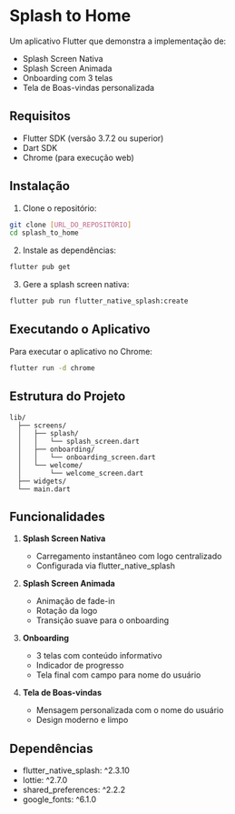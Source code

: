 # Splash to Home

Um aplicativo Flutter que demonstra a implementação de:
- Splash Screen Nativa
- Splash Screen Animada
- Onboarding com 3 telas
- Tela de Boas-vindas personalizada

## Requisitos

- Flutter SDK (versão 3.7.2 ou superior)
- Dart SDK
- Chrome (para execução web)

## Instalação

1. Clone o repositório:
```bash
git clone [URL_DO_REPOSITÓRIO]
cd splash_to_home
```

2. Instale as dependências:
```bash
flutter pub get
```

3. Gere a splash screen nativa:
```bash
flutter pub run flutter_native_splash:create
```

## Executando o Aplicativo

Para executar o aplicativo no Chrome:
```bash
flutter run -d chrome
```

## Estrutura do Projeto

```
lib/
  ├── screens/
  │   ├── splash/
  │   │   └── splash_screen.dart
  │   ├── onboarding/
  │   │   └── onboarding_screen.dart
  │   └── welcome/
  │       └── welcome_screen.dart
  ├── widgets/
  └── main.dart
```

## Funcionalidades

1. **Splash Screen Nativa**
   - Carregamento instantâneo com logo centralizado
   - Configurada via flutter_native_splash

2. **Splash Screen Animada**
   - Animação de fade-in
   - Rotação da logo
   - Transição suave para o onboarding

3. **Onboarding**
   - 3 telas com conteúdo informativo
   - Indicador de progresso
   - Tela final com campo para nome do usuário

4. **Tela de Boas-vindas**
   - Mensagem personalizada com o nome do usuário
   - Design moderno e limpo

## Dependências

- flutter_native_splash: ^2.3.10
- lottie: ^2.7.0
- shared_preferences: ^2.2.2
- google_fonts: ^6.1.0
